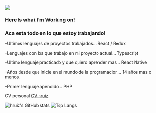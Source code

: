 <img src='https://hruiz.com/img/logo-hruiz.png' />

### Here is what I'm Working on!
### Aca esta todo en lo que estoy trabajando!

-Ultimos lenguajes de proyectos trabajados... React / Redux

-Lenguajes con los que trabajo en mi proyecto actual... Typescript

-Ultimo lenguaje practicado y que quiero aprender mas... React Native

-Años desde que inicie en el mundo de la programacion... 14 años mas o menos.

-Primer lenguaje apendido... PHP


CV personal [CV hruiz](https://cv.hruiz.com)

![hruiz's GitHub stats](https://github-readme-stats.vercel.app/api?username=hruiz13) ![Top Langs](https://github-readme-stats.vercel.app/api/top-langs/?username=hruiz13&layout=compact)

